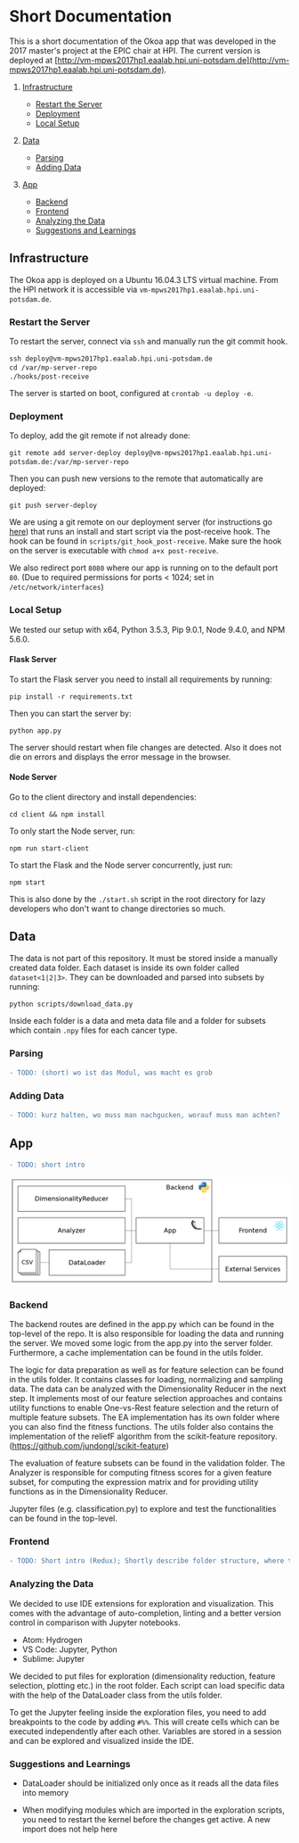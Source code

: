 # Short Documentation

This is a short documentation of the Okoa app that was developed in the 2017 master's project at the EPIC chair at HPI. The current version is deployed at [http://vm-mpws2017hp1.eaalab.hpi.uni-potsdam.de](http://vm-mpws2017hp1.eaalab.hpi.uni-potsdam.de).

1.  [Infrastructure](#infrastructure)
    * [Restart the Server](#server-restart)
    * [Deployment](#deployment)
    * [Local Setup](#local-setup)
2.  [Data](#data)
    * [Parsing](#parsing)
    * [Adding Data](#adding-data)
3.  [App](#app)

    * [Backend](#backend)
    * [Frontend](#frontend)
    * [Analyzing the Data](#analyzing-data)
    * [Suggestions and Learnings](#suggestions-learnings)

<a name="infrastructure"/>

## Infrastructure

The Okoa app is deployed on a Ubuntu 16.04.3 LTS virtual machine. From the HPI network it is accessible via `vm-mpws2017hp1.eaalab.hpi.uni-potsdam.de`.

<a name="server-restart"/>

### Restart the Server

To restart the server, connect via `ssh` and manually run the git commit hook.

```
ssh deploy@vm-mpws2017hp1.eaalab.hpi.uni-potsdam.de
cd /var/mp-server-repo
./hooks/post-receive
```

The server is started on boot, configured at `crontab -u deploy -e`. 

<a name="deployment"/>

### Deployment

To deploy, add the git remote if not already done:

```
git remote add server-deploy deploy@vm-mpws2017hp1.eaalab.hpi.uni-potsdam.de:/var/mp-server-repo
```

Then you can push new versions to the remote that automatically are deployed:

```
git push server-deploy
```

We are using a git remote on our deployment server (for instructions go [here](https://gist.github.com/noelboss/3fe13927025b89757f8fb12e9066f2fa)) that runs an install and start script via the post-receive hook. The hook can be found in `scripts/git_hook_post-receive`. Make sure the hook on the server is executable with `chmod a+x post-receive`.

We also redirect port `8080` where our app is running on to the default port `80`. (Due to required permissions for ports < 1024; set in `/etc/network/interfaces`)

<a name="local-setup"/>

### Local Setup

We tested our setup with x64, Python 3.5.3, Pip 9.0.1, Node 9.4.0, and NPM 5.6.0.

#### Flask Server

To start the Flask server you need to install all requirements by running:

```
pip install -r requirements.txt
```

Then you can start the server by:

```
python app.py
```

The server should restart when file changes are detected. Also it does not die on errors and displays the error message in the browser.

#### Node Server

Go to the client directory and install dependencies:

```
cd client && npm install
```

To only start the Node server, run:

```
npm run start-client
```

To start the Flask and the Node server concurrently, just run:

```
npm start
```

This is also done by the `./start.sh` script in the root directory for lazy developers who don't want to change directories so much.

<a name="data"/>

## Data

The data is not part of this repository. It must be stored inside a manually created data folder.
Each dataset is inside its own folder called `dataset<1|2|3>`.
They can be downloaded and parsed into subsets by running:

```
python scripts/download_data.py
```

Inside each folder is a data and meta data file and a folder for subsets which contain `.npy` files for each cancer type.

<a name="parsing"/>

### Parsing

```diff
- TODO: (short) wo ist das Modul, was macht es grob
```

<a name="adding-data"/>

### Adding Data

```diff
- TODO: kurz halten, wo muss man nachgucken, worauf muss man achten?
```

<a name="app"/>

## App

```diff
- TODO: short intro
```

![Architecture](architecture.png)

<a name="backend"/>

### Backend

The backend routes are defined in the app.py which can be found in the top-level of the repo. It is also responsible for loading the data and running the server. We moved some logic from the app.py into the server folder. Furthermore, a cache implementation can be found in the utils folder.

The logic for data preparation as well as for feature selection can be found in the utils folder. It contains classes for loading, normalizing and sampling data. The data can be analyzed with the Dimensionality Reducer in the next step. It implements most of our feature selection approaches and contains utility functions to enable One-vs-Rest feature selection and the return of multiple feature subsets.
The EA implementation has its own folder where you can also find the fitness functions.
The utils folder also contains the implementation of the reliefF algorithm from the scikit-feature repository. (https://github.com/jundongl/scikit-feature)

The evaluation of feature subsets can be found in the validation folder. The Analyzer is responsible for computing fitness scores for a given feature subset, for computing the expression matrix and for providing utility functions as in the Dimensionality Reducer.

Jupyter files (e.g. classification.py) to explore and test the functionalities can be found in the top-level.

<a name="frontend"/>

### Frontend

```diff
- TODO: Short intro (Redux); Shortly describe folder structure, where to find what?
```

<a name="analyzing-data"/>

### Analyzing the Data

We decided to use IDE extensions for exploration and visualization.
This comes with the advantage of auto-completion, linting and a better version control in comparison with Jupyter notebooks.

* Atom: Hydrogen
* VS Code: Jupyter, Python
* Sublime: Jupyter

We decided to put files for exploration (dimensionality reduction, feature selection, plotting etc.) in the root folder.
Each script can load specific data with the help of the DataLoader class from the utils folder.

To get the Jupyter feeling inside the exploration files, you need to add breakpoints to the code by adding `#%%`.
This will create cells which can be executed independently after each other. Variables are stored in a session and can be explored and visualized inside the IDE.

<a name="suggestions-learnings"/>

### Suggestions and Learnings

* DataLoader should be initialized only once as it reads all the data files into memory

* When modifying modules which are imported in the exploration scripts, you need to restart the kernel before the changes get active. A new import does not help here
